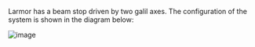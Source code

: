 Larmor has a beam stop driven by two galil axes. The configuration of the system is shown in the diagram below:

![image](https://user-images.githubusercontent.com/10086797/27237547-6089f442-52c1-11e7-853d-0a0118a816ba.png)
